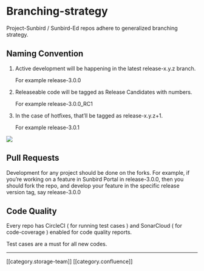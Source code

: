 # Branching-strategy

Project-Sunbird / Sunbird-Ed repos adhere to generalized branching strategy.

## Naming Convention

1.  Active development will be happening in the latest release-x.y.z branch.

    For example release-3.0.0
2.  Releaseable code will be tagged as Release Candidates with numbers.

    For example release-3.0.0\_RC1
3.  In the case of hotfixes, that’ll be tagged as release-x.y.z+1.

    For example release-3.0.1

![](<../../../../../.gitbook/assets/3D-JPnaVJWUYBf1JVkJkC-cK\_hHqUnBZwq42\_6LpUxnaD4aTnTtBKqqKat09OA9QcaD9QL9Lj3Br3gWlVxrQHK0uMcINFHVC6jYusABAHJ3DSak0UzjJF3JF7y2Mc1dwsbLZHRhVLpA (1)>)

## Pull Requests

Development for any project should be done on the forks. For example, if you’re working on a feature in Sunbird Portal in release-3.0.0, then you should fork the repo, and develop your feature in the specific release version tag, say release-3.0.0

## Code Quality

Every repo has CircleCI ( for running test cases ) and SonarCloud ( for code-coverage ) enabled for code quality reports.

Test cases are a must for all new codes.

***

\[\[category.storage-team]] \[\[category.confluence]]
